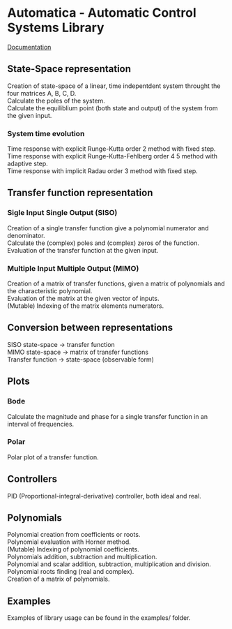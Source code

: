 # Automatica - Automatic Control Systems Library

[Documentation](https://daingun.gitlab.io/automatica)

## State-Space representation

Creation of state-space of a linear, time indepentdent system throught the four matrices A, B, C, D.  
Calculate the poles of the system.  
Calculate the equiliblium point (both state and output) of the system from the given input.

### System time evolution

Time response with explicit Runge-Kutta order 2 method with fixed step.  
Time response with explicit Runge-Kutta-Fehlberg order 4 5 method with adaptive
step.  
Time response with implicit Radau order 3 method with fixed step.

## Transfer function representation

### Sigle Input Single Output (SISO)
Creation of a single transfer function give a polynomial numerator and denominator.  
Calculate the (complex) poles and (complex) zeros of the function.  
Evaluation of the transfer function at the given input.  

### Multiple Input Multiple Output (MIMO)
Creation of a matrix of transfer functions, given a matrix of polynomials and the characteristic polynomial.  
Evaluation of the matrix at the given vector of inputs.  
(Mutable) Indexing of the matrix elements numerators.  

## Conversion between representations

SISO state-space -> transfer function  
MIMO state-space -> matrix of transfer functions  
Transfer function -> state-space (observable form)

## Plots

### Bode

Calculate the magnitude and phase for a single transfer function in an interval of frequencies.

### Polar

Polar plot of a transfer function.

## Controllers

PID (Proportional-integral-derivative) controller, both ideal and real.

## Polynomials

Polynomial creation from coefficients or roots.  
Polynomial evaluation with Horner method.  
(Mutable) Indexing of polynomial coefficients.  
Polynomials addition, subtraction and multiplication.  
Polynomial and scalar addition, subtraction, multiplication and division.  
Polynomial roots finding (real and complex).  
Creation of a matrix of polynomials.

## Examples

Examples of library usage can be found in the examples/ folder.
